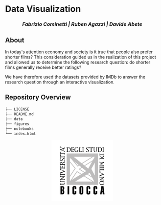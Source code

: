 # Data Visualization

<h3 align="center"><i>Fabrizio Cominetti | Ruben Agazzi | Davide Abete</i></h3>

## About

In today's attention economy and society is it true that people also prefer shorter films? This consideration guided us in the realization of this project and allowed us to determine the following research question: do shorter films generally receive better ratings?

We have therefore used the datasets provided by IMDb to answer the research question through an interactive visualization.

## Repository Overview

```
├── LICENSE
├── README.md
├── data
├── figures
├── notebooks
└── index.html
```

<p align="center"><img src="../images/unimib-gray.png" width="200"/></p>